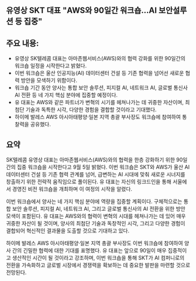 ## 유영상 SKT 대표 "AWS와 90일간 워크숍…AI 보안설루션 등 집중"

## 주요 내용:
*   유영상 SK텔레콤 대표는 아마존웹서비스(AWS)와의 협력 강화를 위한 90일간의 워크숍 일정을 시작한다고 밝혔다.
*   이번 워크숍은 울산 인공지능(AI) 데이터센터 건설 등 기존 협력을 넘어선 새로운 협력 방안을 모색하기 위함이다.
*   워크숍 기간 동안 양사는 통합 보안 솔루션, 피지컬 AI, 네트워크 AI, 글로벌 통신사 AI 전환 등 네 가지 핵심 분야에 집중할 예정이다.
*   유 대표는 AWS와 같은 파트너가 변혁의 시기를 헤쳐나가는 데 귀중한 자산이며, 최첨단 기술과 독특한 시각, 다양한 경험을 결합할 것이라고 기대했다.
*   하이메 발레스 AWS 아시아태평양·일본 지역 총괄 부사장도 워크숍에 참여하여 통찰력을 공유했다.

## 요약
SK텔레콤 유영상 대표는 아마존웹서비스(AWS)와의 협력을 한층 강화하기 위한 90일간의 집중 워크숍을 시작한다고 9월 5일 밝혔다. 이번 워크숍은 SKT와 AWS가 울산 AI 데이터센터 건설 등 기존 협력 관계를 넘어, 급변하는 AI 시대에 맞춰 새로운 시너지를 창출하기 위한 전략적 움직임으로 풀이된다. 유 대표는 자신의 링크드인을 통해 서울에서 경영진 비전 워크숍을 개최하며 이 여정의 시작을 알렸다.

이번 워크숍에서 양사는 네 가지 핵심 분야에 역량을 집중할 계획이다. 구체적으로는 통합 보안 솔루션, 피지컬 AI, 네트워크 AI, 그리고 글로벌 통신사의 AI 전환을 위한 방안 모색이 포함된다. 유 대표는 AWS와의 협력이 변혁의 시대를 헤쳐나가는 데 있어 매우 귀중한 자산이 될 것이며, 양사의 최첨단 기술과 독창적인 시각, 그리고 다양한 경험이 결합되어 혁신적인 결과물을 도출할 것으로 기대하고 있다.

하이메 발레스 AWS 아시아태평양·일본 지역 총괄 부사장도 이번 워크숍에 참여하여 양사 간의 긴밀한 협력에 대한 기대를 표명했다. 유 대표는 앞으로 90일이 매우 집중적이고 생산적인 시간이 될 것이라고 강조하며, 이번 워크숍을 통해 SKT가 AI 컴퍼니로의 전환을 가속화하고 글로벌 시장에서 경쟁력을 확보하는 데 중요한 발판을 마련할 것으로 전망된다.